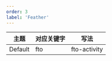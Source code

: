 ```yaml
---
order: 3
label: 'Feather'
---
```


| 主题    | 对应关键字 | 写法         |
| ------- | ---------- | ------------ |
| Default | fto        | fto-activity |
